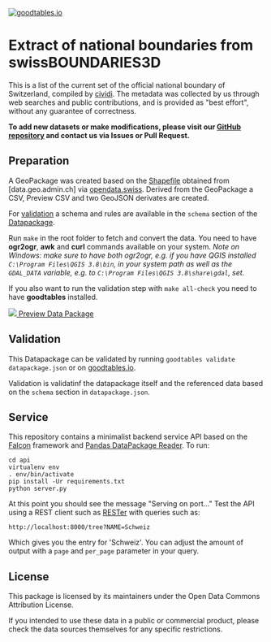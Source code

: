 
[![goodtables.io](https://goodtables.io/badge/github/n0rdlicht/swissbounderies-municipalities-data.svg)](https://goodtables.io/github/n0rdlicht/swissboundaries-national-data)

# Extract of national boundaries from swissBOUNDARIES3D

This is a list of the current set of the official national boundary of Switzerland, compiled by [cividi](https://cividi.ch). The metadata was collected by us through web searches and public contributions, and is provided as "best effort", without any guarantee of correctness.

**To add new datasets or make modifications, please visit our [GitHub repository](https://github.com/cividi/swissbounderies-municipalities-data) and contact us via Issues or Pull Request.**

## Preparation

A GeoPackage was created based on the [Shapefile](https://www.stadt-zuerich.ch/portal/de/index/ogd/werkstatt/shp_shapefile.html) obtained from [data.geo.admin.ch] via [opendata.swiss](https://opendata.swiss/en/dataset/swissboundaries3d-gemeindegrenzen). Derived from the GeoPackage a CSV, Preview CSV and two GeoJSON derivates are created.

For [validation](#validation) a schema and rules are available in the `schema` section of the [Datapackage](https://frictionlessdata.io/specs/data-package/).

Run `make` in the root folder to fetch and convert the data. You need to have **ogr2ogr**, **awk** and **curl** commands available on your system. *Note on Windows: make sure to have both ogr2ogr, e.g. if you have QGIS installed `C:\Program Files\QGIS 3.8\bin`, in your system path as well as the `GDAL_DATA` variable, e.g. to `C:\Program Files\QGIS 3.8\share\gdal`, set.*

If you also want to run the validation step with `make all-check` you need to have **goodtables** installed.

[![](https://assets.okfn.org/p/data/img/logo.png) Preview Data Package](https://data.okfn.org/tools/view?url=https%3A%2F%2Fraw.githubusercontent.com%2Fcividi%2Fswissboundaries-national-data%2Fmaster%2Fdatapackage.json)

## Validation

This Datapackage can be validated by running `goodtables validate datapackage.json` or on [goodtables.io](https://goodtables.io).

Validation is validatinf the datapackage itself and the referenced data based on the `schema` section in `datapackage.json`.

## Service

This repository contains a minimalist backend service API based on the [Falcon](http://falconframework.org/) framework and [Pandas DataPackage Reader](https://github.com/rgieseke/pandas-datapackage-reader). To run:

```
cd api
virtualenv env
. env/bin/activate
pip install -Ur requirements.txt
python server.py
```

At this point you should see the message "Serving on port..." Test the API using a REST client such as [RESTer](https://github.com/frigus02/RESTer) with queries such as:

`http://localhost:8000/tree?NAME=Schweiz`

Which gives you the entry for 'Schweiz'. You can adjust the amount of output with a `page` and `per_page` parameter in your query.

## License

This package is licensed by its maintainers under the Open Data Commons Attribution License.

If you intended to use these data in a public or commercial product, please
check the data sources themselves for any specific restrictions.
